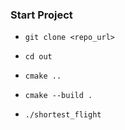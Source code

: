 ### Start Project

- `git clone <repo_url>`

- `cd out`

- `cmake ..`

- `cmake --build .`

- `./shortest_flight`

